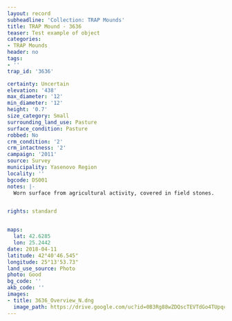 ```yaml
---
layout: record
subheadline: 'Collection: TRAP Mounds'
title: TRAP Mound - 3636
teaser: Test example of object
categories:
- TRAP Mounds
header: no
tags:
- ''
trap_id: '3636'

certainty: Uncertain
elevation: '438'
max_diameter: '12'
min_diameter: '12'
height: '0.7'
size_category: Small
surrounding_land_use: Pasture
surface_condition: Pasture
robbed: No
crm_condition: '2'
crm_intactness: '2'
campaign: '2011'
source: Survey
municipality: Yasenovo Region
locality: ''
bgcode: DS001
notes: |-
  Worn surface from agricultural activity, covered in field stones.


rights: standard


maps:
  lat: 42.6285
  lon: 25.2442
date: 2018-04-11
latitude: 42°40'46.545"
longitude: 25°13'53.73"
land_use_source: Photo
photo: Good
bg_code: ''
akb_code: ''
images:
- title: 3636_Overview_N.dng
  image_path: https://drive.google.com/uc?id=0B3Rg88wZDQscTEVTdGo4TUpqcU0
---
```

